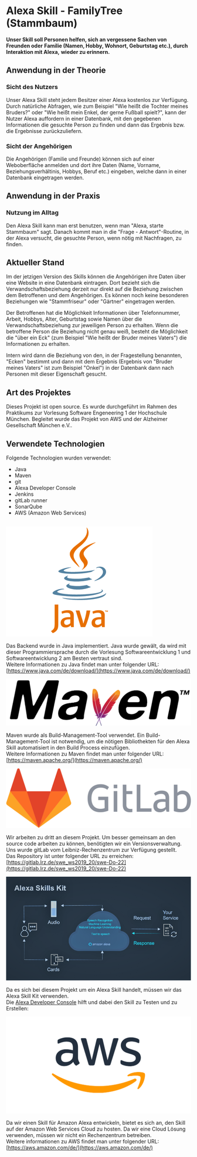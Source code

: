 # **Alexa Skill - FamilyTree (Stammbaum)**

**Unser Skill soll Personen helfen, sich an vergessene Sachen von Freunden oder**
**Familie (Namen, Hobby, Wohnort, Geburtstag etc.), durch Interaktion mit Alexa,**
**wieder zu erinnern.**

## Anwendung in der Theorie

### Sicht des Nutzers
Unser Alexa Skill steht jedem Besitzer einer Alexa kostenlos zur Verfügung.
Durch natürliche Abfragen, wie zum Beispiel "Wie heißt die Tochter meines Bruders?"
oder "Wie heißt mein Enkel, der gerne Fußball spielt?", kann der Nutzer Alexa
auffordern in einer Datenbank, mit den gegebenen Informationen die gesuchte Person zu finden und dann das Ergebnis bzw. die Ergebnisse zurückzuliefern.

### Sicht der Angehörigen
Die Angehörigen (Familie und Freunde) können sich auf einer Weboberfläche anmelden
und dort ihre Daten (Name, Vorname, Beziehungsverhältinis, Hobbys, Beruf etc.) eingeben,
welche dann in einer Datenbank eingetragen werden.


## Anwendung in der Praxis

### Nutzung im Alltag
Den Alexa Skill kann man erst benutzen, wenn man "Alexa, starte Stammbaum" sagt.
Danach kommt man in die "Frage - Antwort"-Routine, in der Alexa versucht, die gesuchte Person, wenn nötig mit Nachfragen, zu finden.

## Aktueller Stand
Im der jetzigen Version des Skills können die Angehörigen ihre Daten über eine Website in eine Datenbank eintragen.
Dort bezieht sich die Verwandschaftsbeziehung  derzeit nur direkt auf die Beziehung zwischen dem Betroffenen und dem Angehörigen. Es können noch keine besonderen Beziehungen wie "Stammfriseur" oder "Gärtner" eingetragen werden.

Der Betroffenen hat die Möglichkeit Informationen über Telefonnummer, Arbeit, Hobbys, Alter, Geburtstag sowie Namen über die Verwandschaftsbeziehung zur jeweiligen Person zu erhalten.
Wenn die betroffene Person die Beziehung nicht genau weiß, besteht die Möglichkeit die "über ein Eck" (zum Beispiel "Wie heißt der Bruder meines Vaters") die Informationen zu erhalten.

Intern wird dann die Beziehung von den, in der Fragestellung benannten, "Ecken" bestimmt und dann mit dem Ergebnis (Ergebnis von "Bruder meines Vaters" ist zum Beispiel "Onkel") in der Datenbank dann nach Personen mit dieser Eigenschaft gesucht.



## Art des Projektes
Dieses Projekt ist open source. 
Es wurde durchgeführt im Rahmen des Praktikums zur Vorlesung Software Engeneering 1 der Hochschule München. 
Begleitet wurde das Projekt von AWS und der Alzheimer Gesellschaft München e.V.. 

## Verwendete Technologien
Folgende Technologien wurden verwendet: 
- Java
- Maven
- git
- Alexa Developer Console
- Jenkins
- gitLab runner
- SonarQube
- AWS (Amazon Web Services)

##
![Java](documents/logo/java_logo.png)

Das Backend wurde in Java implementiert. 
Java wurde gewält, da wird mit dieser Programmiersprache durch die Vorlesung Softwareentwicklung 1 und Softwareentwicklung 2 am Besten vertraut sind. <br>
Weitere Informationen zu Java findet man unter folgender URL: [https://www.java.com/de/download/](https://www.java.com/de/download/)

![MavenLogo](documents/logo/maven_logo.png)

Maven wurde als Build-Management-Tool verwendet. 
Ein Build-Management-Tool ist notwendig, um die nötigen Bibliothekten für den Alexa Skill automatisiert in den Build Process einzufügen. <br>
Weitere Informationen zu Maven findet man unter folgender URL: [https://maven.apache.org/](https://maven.apache.org/)


![gitLabLogo](documents/logo/gitlabLogo.svg)

Wir arbeiten zu dritt an diesem Projekt. 
Um besser gemeinsam an den source code arbeiten zu können, benötigten wir ein Versionsverwaltung. 
Uns wurde gitLab vom Leibniz-Rechenzentrum zur Verfügung gestellt. <br>
Das Repository ist unter folgender URL zu erreichen: [https://gitlab.lrz.de/swe_ws2019_20/swe-Do-22](https://gitlab.lrz.de/swe_ws2019_20/swe-Do-22) 


![AlexaSkillKit](documents/logo/alexa_skill_kit.png)

Da es sich bei diesem Projekt um ein Alexa Skill handelt, müssen wir das Alexa Skill Kit verwenden. <br>
Die [Alexa Developer Console](https://developer.amazon.com/de-DE/alexa/) hilft und dabei den Skill zu Testen und zu Erstellen: 

![aws_logo](documents/logo/aws_logo_smile_1200x630.png)

Da wir einen Skill für Amazon Alexa entwickeln, bietet es sich an, den Skill auf der Amazon Web Services Cloud zu hosten. 
Da wir eine Cloud Lösung verwenden, müssen wir nicht ein Rechenzentrum betreiben. <br>
Weitere informationen zu AWS findet man unter folgender URL: [https://aws.amazon.com/de/](https://aws.amazon.com/de/)
